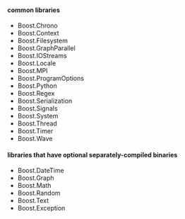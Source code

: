 #### common libraries

* Boost.Chrono
* Boost.Context
* Boost.Filesystem
* Boost.GraphParallel
* Boost.IOStreams
* Boost.Locale
* Boost.MPI
* Boost.ProgramOptions
* Boost.Python
* Boost.Regex
* Boost.Serialization
* Boost.Signals
* Boost.System
* Boost.Thread
* Boost.Timer
* Boost.Wave

#### libraries that have optional separately-compiled binaries

* Boost.DateTime
* Boost.Graph
* Boost.Math
* Boost.Random
* Boost.Text
* Boost.Exception
